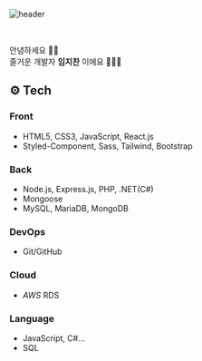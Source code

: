 ![header](https://capsule-render.vercel.app/api?type=waving&color=gradient&height=200&animation=fadeIn&section=header&text=Hi👋,%20I'm%20Jichan&fontAlign=65)

<br />

안녕하세요 👋🏻  
즐거운 개발자 **임지찬** 이에요 🧑🏻‍💻 

## ⚙️ Tech
### Front
- HTML5, CSS3, JavaScript, React.js
- Styled-Component, Sass, Tailwind, Bootstrap

### Back
- Node.js, Express.js, PHP, .NET(C#)
- Mongoose
- MySQL, MariaDB, MongoDB

### DevOps
- Git/GitHub

### Cloud
- *AWS* RDS

### Language
- JavaScript, C#...
- SQL

<!--
**jichani/jichani** is a ✨ _special_ ✨ repository because its `README.md` (this file) appears on your GitHub profile.

Here are some ideas to get you started:

- 🔭 I’m currently working on ...
- 🌱 I’m currently learning ...
- 👯 I’m looking to collaborate on ...
- 🤔 I’m looking for help with ...
- 💬 Ask me about ...
- 📫 How to reach me: ...
- 😄 Pronouns: ...
- ⚡ Fun fact: ...
-->
